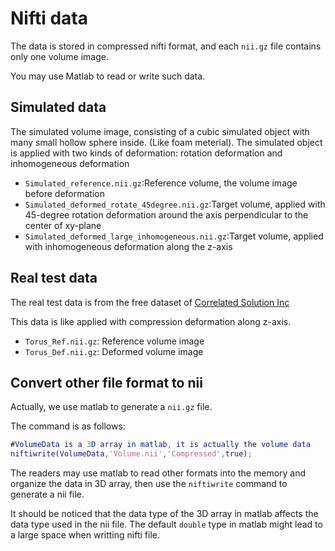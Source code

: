 # Nifti data 

The data is stored in compressed nifti format, and each `nii.gz` file contains only one volume image.

You may use Matlab to read or write such data.

## Simulated data

The simulated volume image, consisting of a cubic simulated object with many small hollow sphere inside. (Like foam meterial). The simulated object is applied with two kinds of deformation: rotation deformation and inhomogeneous deformation

- `Simulated_reference.nii.gz`:Reference volume, the volume image before deformation
- `Simulated_deformed_rotate_45degree.nii.gz`:Target volume, applied with 45-degree rotation deformation around the axis perpendicular to the center of xy-plane
- `Simulated_deformed_large_inhomogeneous.nii.gz`:Target volume, applied with inhomogeneous deformation along the z-axis



## Real test data

The real test data is from the free dataset of [Correlated Solution Inc](https://www.correlatedsolutions.com/)

This data is like applied with compression deformation along z-axis.

- `Torus_Ref.nii.gz`: Reference volume image
- `Torus_Def.nii.gz`: Deformed volume image



## Convert other file format to nii

Actually, we use matlab to generate a `nii.gz` file.

The command is as follows:

```matlab
#VolumeData is a 3D array in matlab, it is actually the volume data
niftiwrite(VolumeData,'Volume.nii','Compressed',true);
```

The readers may use matlab to read other formats into the memory and organize the data in 3D array, then use the `niftiwrite` command to generate a nii file.

It should be noticed that the data type of the 3D array in matlab affects the data type used in the nii file. The default `double` type in matlab might lead to a large space when writting nifti file.